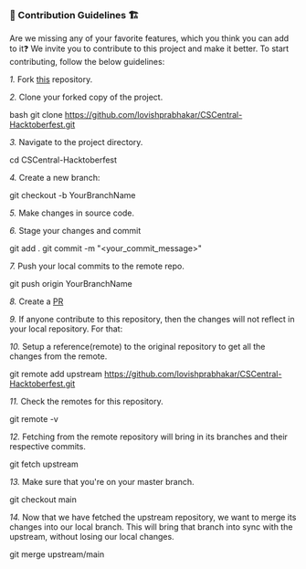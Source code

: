 <h3> 📌 Contribution Guidelines 🏗 </h3>

Are we missing any of your favorite features, which you think you can add to it❓ We invite you to contribute to this project and make it better.
To start contributing, follow the below guidelines:

*1.* Fork [this](https://github.com/lovishprabhakar/CSCentral-Hacktoberfest.git) repository.

*2.* Clone your forked copy of the project.

bash
   git clone https://github.com/lovishprabhakar/CSCentral-Hacktoberfest.git


*3.* Navigate to the project directory.


   cd CSCentral-Hacktoberfest


*4.* Create a new branch:


   git checkout -b YourBranchName


*5.* Make changes in source code.

*6.* Stage your changes and commit


   git add .
   git commit -m "<your_commit_message>"


*7.* Push your local commits to the remote repo.


   git push origin YourBranchName


*8.* Create a [PR](https://github.com/lovishprabhakar/CSCentral-Hacktoberfest.git)

*9.* If anyone contribute to this repository, then the changes will not reflect in your local repository. For that:

*10.* Setup a reference(remote) to the original repository to get all the changes from the remote.


   git remote add upstream  https://github.com/lovishprabhakar/CSCentral-Hacktoberfest.git


*11.* Check the remotes for this repository.


   git remote -v


*12.* Fetching from the remote repository will bring in its branches and their respective commits.


   git fetch upstream


*13.* Make sure that you're on your master branch.


   git checkout main


*14.* Now that we have fetched the upstream repository, we want to merge its changes into our local branch. This will bring that branch into sync with the upstream, without losing our local changes.


   git merge upstream/main
